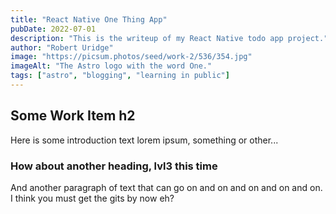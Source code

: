 ```yaml
---
title: "React Native One Thing App"
pubDate: 2022-07-01
description: "This is the writeup of my React Native todo app project."
author: "Robert Uridge"
image: "https://picsum.photos/seed/work-2/536/354.jpg"
imageAlt: "The Astro logo with the word One."
tags: ["astro", "blogging", "learning in public"]
---
```


## Some Work Item h2

Here is some introduction text lorem ipsum, something or other...

### How about another heading, lvl3 this time

And another paragraph of text that can go on and on and on and on and on. I think you must get the gits by now eh?
